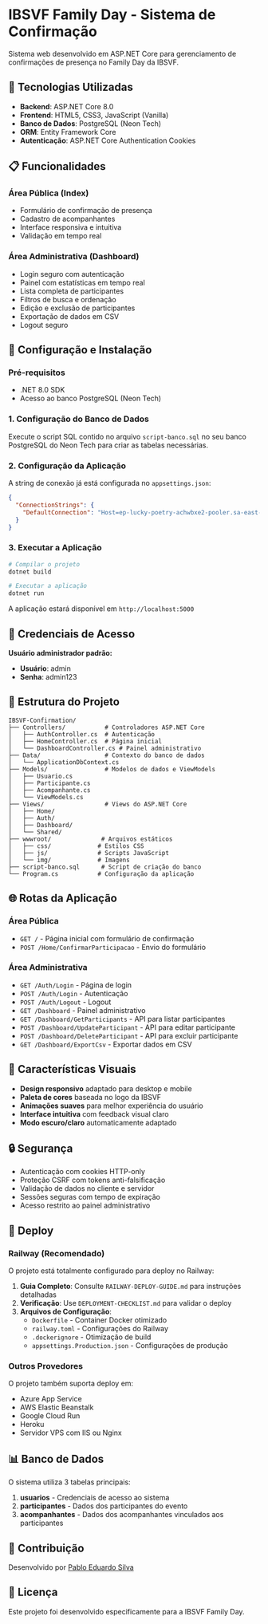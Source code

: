 # IBSVF Family Day - Sistema de Confirmação

Sistema web desenvolvido em ASP.NET Core para gerenciamento de confirmações de presença no Family Day da IBSVF.

## 🚀 Tecnologias Utilizadas

- **Backend**: ASP.NET Core 8.0
- **Frontend**: HTML5, CSS3, JavaScript (Vanilla)
- **Banco de Dados**: PostgreSQL (Neon Tech)
- **ORM**: Entity Framework Core
- **Autenticação**: ASP.NET Core Authentication Cookies

## 📋 Funcionalidades

### Área Pública (Index)
- Formulário de confirmação de presença
- Cadastro de acompanhantes
- Interface responsiva e intuitiva
- Validação em tempo real

### Área Administrativa (Dashboard)
- Login seguro com autenticação
- Painel com estatísticas em tempo real
- Lista completa de participantes
- Filtros de busca e ordenação
- Edição e exclusão de participantes
- Exportação de dados em CSV
- Logout seguro

## 🔧 Configuração e Instalação

### Pré-requisitos
- .NET 8.0 SDK
- Acesso ao banco PostgreSQL (Neon Tech)

### 1. Configuração do Banco de Dados
Execute o script SQL contido no arquivo `script-banco.sql` no seu banco PostgreSQL do Neon Tech para criar as tabelas necessárias.

### 2. Configuração da Aplicação
A string de conexão já está configurada no `appsettings.json`:

```json
{
  "ConnectionStrings": {
    "DefaultConnection": "Host=ep-lucky-poetry-achwbxe2-pooler.sa-east-1.aws.neon.tech; Database=neondb; Username=neondb_owner; Password=npg_nCHoVdfpK03I; SSL Mode=VerifyFull; Channel Binding=Require;"
  }
}
```

### 3. Executar a Aplicação

```bash
# Compilar o projeto
dotnet build

# Executar a aplicação
dotnet run
```

A aplicação estará disponível em `http://localhost:5000`

## 🔐 Credenciais de Acesso

**Usuário administrador padrão:**
- **Usuário**: admin
- **Senha**: admin123

## 📁 Estrutura do Projeto

```
IBSVF-Confirmation/
├── Controllers/           # Controladores ASP.NET Core
│   ├── AuthController.cs  # Autenticação
│   ├── HomeController.cs  # Página inicial
│   └── DashboardController.cs # Painel administrativo
├── Data/                  # Contexto do banco de dados
│   └── ApplicationDbContext.cs
├── Models/                # Modelos de dados e ViewModels
│   ├── Usuario.cs
│   ├── Participante.cs
│   ├── Acompanhante.cs
│   └── ViewModels.cs
├── Views/                 # Views do ASP.NET Core
│   ├── Home/
│   ├── Auth/
│   ├── Dashboard/
│   └── Shared/
├── wwwroot/              # Arquivos estáticos
│   ├── css/             # Estilos CSS
│   ├── js/              # Scripts JavaScript
│   └── img/             # Imagens
├── script-banco.sql      # Script de criação do banco
└── Program.cs           # Configuração da aplicação
```

## 🌐 Rotas da Aplicação

### Área Pública
- `GET /` - Página inicial com formulário de confirmação
- `POST /Home/ConfirmarParticipacao` - Envio do formulário

### Área Administrativa
- `GET /Auth/Login` - Página de login
- `POST /Auth/Login` - Autenticação
- `POST /Auth/Logout` - Logout
- `GET /Dashboard` - Painel administrativo
- `GET /Dashboard/GetParticipants` - API para listar participantes
- `POST /Dashboard/UpdateParticipant` - API para editar participante
- `POST /Dashboard/DeleteParticipant` - API para excluir participante
- `GET /Dashboard/ExportCsv` - Exportar dados em CSV

## 🎨 Características Visuais

- **Design responsivo** adaptado para desktop e mobile
- **Paleta de cores** baseada no logo da IBSVF
- **Animações suaves** para melhor experiência do usuário
- **Interface intuitiva** com feedback visual claro
- **Modo escuro/claro** automaticamente adaptado

## 🔒 Segurança

- Autenticação com cookies HTTP-only
- Proteção CSRF com tokens anti-falsificação
- Validação de dados no cliente e servidor
- Sessões seguras com tempo de expiração
- Acesso restrito ao painel administrativo

## 🚀 Deploy

### Railway (Recomendado)
O projeto está totalmente configurado para deploy no Railway:

1. **Guia Completo**: Consulte `RAILWAY-DEPLOY-GUIDE.md` para instruções detalhadas
2. **Verificação**: Use `DEPLOYMENT-CHECKLIST.md` para validar o deploy
3. **Arquivos de Configuração**: 
   - `Dockerfile` - Container Docker otimizado
   - `railway.toml` - Configurações do Railway
   - `.dockerignore` - Otimização de build
   - `appsettings.Production.json` - Configurações de produção

### Outros Provedores
O projeto também suporta deploy em:
- Azure App Service
- AWS Elastic Beanstalk
- Google Cloud Run
- Heroku
- Servidor VPS com IIS ou Nginx

## 📊 Banco de Dados

O sistema utiliza 3 tabelas principais:

1. **usuarios** - Credenciais de acesso ao sistema
2. **participantes** - Dados dos participantes do evento
3. **acompanhantes** - Dados dos acompanhantes vinculados aos participantes

## 🤝 Contribuição

Desenvolvido por [Pablo Eduardo Silva](https://github.com/pabloedusilva)

## 📄 Licença

Este projeto foi desenvolvido especificamente para a IBSVF Family Day.